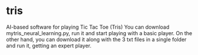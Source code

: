 # tris
AI-based software for playing Tic Tac Toe (Tris)
You can download mytris_neural_learning.py, run it and start playing with a basic player. 
On the other hand, you can download it along with the 3 txt files in a single folder and run it, getting an expert player.
